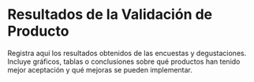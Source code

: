 # Resultados de la Validación de Producto

Registra aquí los resultados obtenidos de las encuestas y degustaciones. Incluye gráficos, tablas o conclusiones sobre qué productos han tenido mejor aceptación y qué mejoras se pueden implementar.